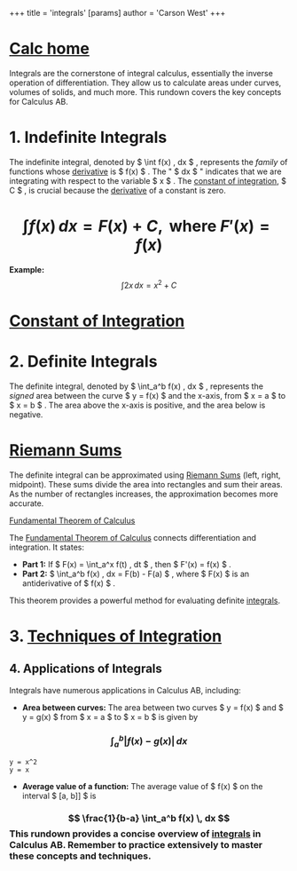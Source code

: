 +++
 title = 'integrals'
[params]
	author = 'Carson West'
+++
# [Calc home](./../calc-home/)
Integrals are the cornerstone of integral calculus, essentially the inverse operation of differentiation.  They allow us to calculate areas under curves, volumes of solids, and much more.  This rundown covers the key concepts for Calculus AB.

# 1. Indefinite Integrals

The indefinite integral, denoted by  $ \int f(x) \, dx $ , represents the *family* of functions whose [derivative](./../derivative/) is  $ f(x) $ .  The " $ dx $ " indicates that we are integrating with respect to the variable  $ x $ .  The [constant of integration](./../constant-of-integration/),  $ C $ , is crucial because the [derivative](./../derivative/) of a constant is zero.

#  $$ \int f(x) \, dx = F(x) + C, \text{ where } F'(x) = f(x) $$  
**Example:**  $$ \int 2x \, dx = x^2 + C $$  
# [Constant of Integration](./../constant-of-integration/)
# 2. Definite Integrals

The definite integral, denoted by  $ \int_a^b f(x) \, dx $ , represents the *signed* area between the curve  $ y = f(x) $  and the x-axis, from  $ x = a $  to  $ x = b $ .  The area above the x-axis is positive, and the area below is negative.

# [Riemann Sums](./../riemann-sums/)

The definite integral can be approximated using [Riemann Sums](./../riemann-sums/) (left, right, midpoint).  These sums divide the area into rectangles and sum their areas.  As the number of rectangles increases, the approximation becomes more accurate.

[Fundamental Theorem of Calculus](./../fundamental-theorem-of-calculus/)

The [Fundamental Theorem of Calculus](./../fundamental-theorem-of-calculus/) connects differentiation and integration.  It states:

* **Part 1:** If  $ F(x) = \int_a^x f(t) \, dt $ , then  $ F'(x) = f(x) $ .
* **Part 2:**  $ \int_a^b f(x) \, dx = F(b) - F(a) $ , where  $ F(x) $  is an antiderivative of  $ f(x) $ .

This theorem provides a powerful method for evaluating definite [integrals](./../integrals/).


# 3. [Techniques of Integration](./../techniques-of-integration/)

## 4. Applications of Integrals

Integrals have numerous applications in Calculus AB, including:

* **Area between curves:**  The area between two curves  $ y = f(x) $  and  $ y = g(x) $  from  $ x = a $  to  $ x = b $  is given by 
###  $$ \int_a^b |f(x) - g(x)| \, dx $$  
```desmos-graph
y = x^2
y = x
```

* **Average value of a function:** The average value of  $ f(x) $  on the interval  $ [a, b]] $  is 
###  $$ \frac{1}{b-a} \int_a^b f(x) \, dx $$  This rundown provides a concise overview of [integrals](./../integrals/) in Calculus AB.  Remember to practice extensively to master these concepts and techniques.
